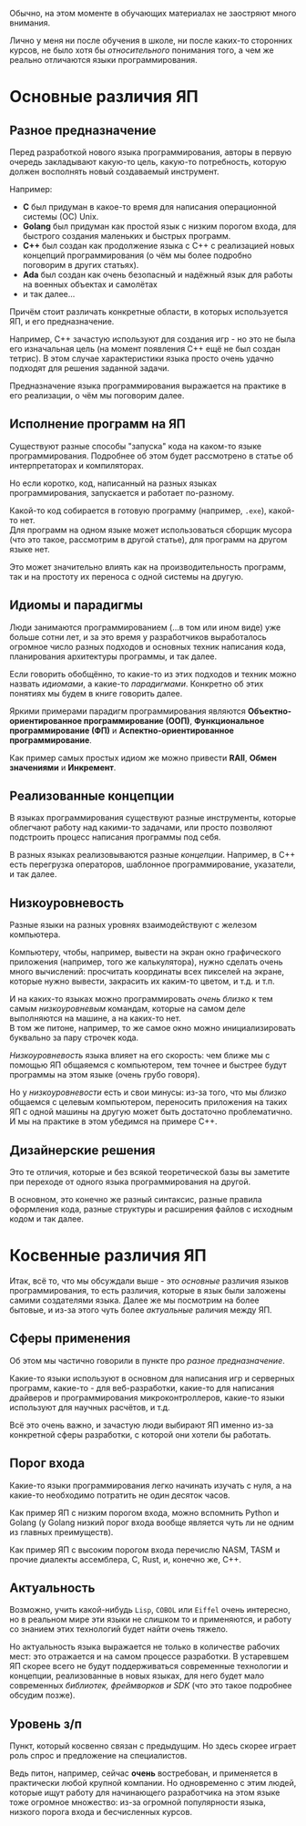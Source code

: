 Обычно, на этом моменте в обучающих материалах не заостряют много внимания.

Лично у меня ни после обучения в школе, ни после каких-то сторонних курсов, не было хотя бы *относительного* понимания того, а чем же реально отличаются языки программирования.

# Основные различия ЯП 
## Разное предназначение
Перед разработкой нового языка программирования, авторы в первую очередь закладывают какую-то цель, какую-то потребность, которую должен восполнять новый создаваемый инструмент.

Например:
- **C** был придуман в какое-то время для написания операционной системы (ОС) Unix.
- **Golang** был придуман как простой язык с низким порогом входа, для быстрого создания маленьких и быстрых программ.
- **С++** был создан как продолжение языка с C++ с реализацией новых концепций программирования (о чём мы более подробно поговорим в других статьях).
- **Ada** был создан как очень безопасный и надёжный язык для работы на военных объектах и самолётах
- и так далее...

Причём стоит различать конкретные области, в которых используется ЯП, и его предназначение.  

Например, С++ зачастую используют для создания игр - но это не была его изначальная цель (на момент появления C++ ещё не был создан тетрис). В этом случае характеристики языка просто очень удачно подходят для решения заданной задачи.

Предназначение языка программирования выражается на практике в его реализации, о чём мы поговорим далее.
## Исполнение программ на ЯП
Существуют разные способы "запуска" кода на каком-то языке программирования. Подробнее об этом будет рассмотрено в статье об интерпретаторах и компиляторах. 

Но если коротко, код, написанный на разных языках программирования, запускается и работает по-разному.

Какой-то код собирается в готовую программу (например, `.exe`), какой-то нет.  
Для программ на одном языке может использоваться сборщик мусора (что это такое, рассмотрим в другой статье), для программ на другом языке нет.

Это может значительно влиять как на производительность программ, так и на простоту их переноса с одной системы на другую.

## Идиомы и парадигмы
Люди занимаются программированием (...в том или ином виде) уже больше сотни лет, и за это время у разработчиков выработалось огромное число разных подходов и основных техник написания кода, планирования архитектуры программы, и так далее.

Если говорить обобщённо, то какие-то из этих подходов и техник можно назвать *идиомами*, а какие-то *парадигмами*. Конкретно об этих понятиях мы будем в книге говорить далее.

Яркими примерами парадигм программирования являются **Объектно-ориентированное программирование (ООП)**, **Функциональное программирование (ФП)** и **Аспектно-ориентированное программирование**.

Как пример самых простых идиом же можно привести **RAII**, **Обмен значениями** и **Инкремент**.

## Реализованные концепции
В языках программирования существуют разные инструменты, которые облегчают работу над какими-то задачами, или просто позволяют подстроить процесс написания программы под себя.  

В разных языках реализовываются разные *концепции*. Например, в C++ есть перегрузка операторов, шаблонное программирование, указатели, и так далее.

## Низкоуровневость
Разные языки на разных уровнях взаимодействуют с железом компьютера.

Компьютеру, чтобы, например, вывести на экран окно графического приложения (например, того же калькулятора), нужно сделать очень много вычислений: просчитать координаты всех пикселей на экране, которые нужно вывести, закрасить их каким-то цветом, и т.д. и т.п.

И на каких-то языках можно программировать *очень близко* к тем самым *низкоуровневым* командам, которые на самом деле выполняются на машине, а на каких-то нет.  
В том же питоне, например, то же самое окно можно инициализировать буквально за пару строчек кода.

*Низкоуровневость* языка влияет на его скорость: чем ближе мы с помощью ЯП общаяемся с компьютером, тем точнее и быстрее будут программы на этом языке (очень грубо говоря).

Но у *низкоуровневости* есть и свои минусы: из-за того, что мы *близко* общаемся с целевым компьютером, переносить приложения на таких ЯП с одной машины на другую может быть достаточно проблематично. И мы на практике в этом убедимся на примере С++.

## Дизайнерские решения
Это те отличия, которые и без всякой теоретической базы вы заметите при переходе от одного языка программирования на другой.

В основном, это конечно же разный синтаксис, разные правила оформления кода, разные структуры и расширения файлов с исходным кодом и так далее.

# Косвенные различия ЯП
Итак, всё то, что мы обсуждали выше - это *основные* различия языков программирования, то есть различия, которые в язык были заложены самими создателями языка. Далее же мы посмотрим на более бытовые, и из-за этого чуть более *актуальные* раличия между ЯП.

## Сферы применения
Об этом мы частично говорили в пункте про *разное предназначение*.

Какие-то языки используют в основном для написания игр и серверных программ, какие-то - для веб-разработки, какие-то для написания драйверов и программирования микроконтроллеров, какие-то языки используют для научных расчётов, и т.д. 

Всё это очень важно, и зачастую люди выбирают ЯП именно из-за конкретной сферы разработки, с которой они хотели бы работать.

## Порог входа
Какие-то языки программирования легко начинать изучать с нуля, а на какие-то необходимо потратить не один десяток часов.

Как пример ЯП с низким порогом входа, можно вспомнить Python и Golang (у Golang низкий порог входа вообще является чуть ли не одним из главных преимуществ).

Как пример ЯП с высоким порогом входа перечислю NASM, TASM и прочие диалекты ассемблера, C, Rust, и, конечно же, С++.

## Актуальность
Возможно, учить какой-нибудь `Lisp`, `COBOL` или `Eiffel` очень интересно, но в реальном мире эти языки не слишком то и применяются, и работу со знанием этих технологий будет найти очень тяжело.

Но актуальность языка выражается не только в количестве рабочих мест: это отражается и на самом процессе разработки. В устаревшем ЯП скорее всего не будут поддерживаться современные технологии и концепции, реализованные в новых языках, для него будет мало современных *библиотек, фреймворков и SDK* (что это такое подробнее обсудим позже).

## Уровень з/п
Пункт, который косвенно связан с предыдущим. Но здесь скорее играет роль спрос и предложение на специалистов.

Ведь питон, например, сейчас **очень** востребован, и применяется в практически любой крупной компании. Но одновременно с этим людей, которые ищут работу для начинающего разработчика на этом языке тоже огромное множество: из-за огромной популярности языка, низкого порога входа и бесчисленных курсов.